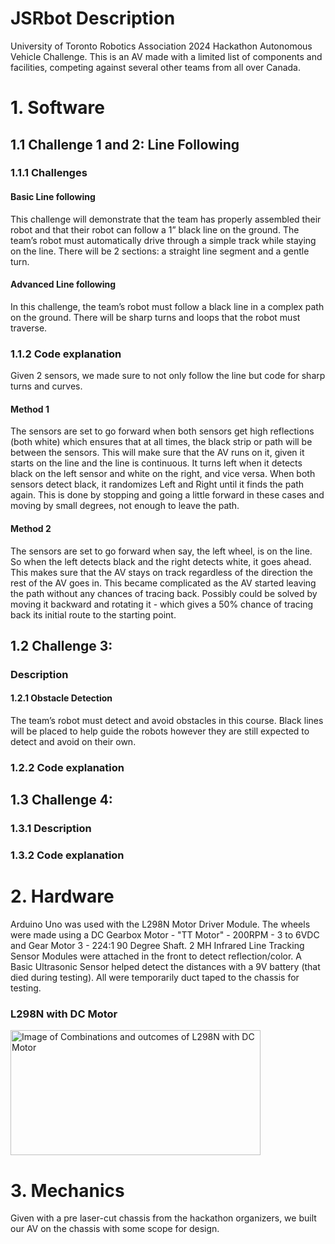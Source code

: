 # JSRbot Description
University of Toronto Robotics Association 2024 Hackathon Autonomous Vehicle Challenge. This is an AV made with a limited list of components and facilities, competing against several other teams from all over Canada.

# 1. Software
## 1.1 Challenge 1 and 2: Line Following
### 1.1.1 Challenges
#### Basic Line following
This challenge will demonstrate that the team has properly assembled their robot and that their robot can follow a 1” black line on the ground. The team’s robot must automatically drive through a simple track while staying on the line. There will be 2 sections: a straight line segment and a gentle turn.
#### Advanced Line following
In this challenge, the team’s robot must follow a black line in a complex path on the ground. There will be sharp turns and loops that the robot must traverse.

### 1.1.2 Code explanation
Given 2 sensors, we made sure to not only follow the line but code for sharp turns and curves. 
#### Method 1
The sensors are set to go forward when both sensors get high reflections (both white) which ensures that at all times, the black strip or path will be between the sensors. This will make sure that the AV runs on it, given it starts on the line and the line is continuous. It turns left when it detects black on the left sensor and white on the right, and vice versa. When both sensors detect black, it randomizes Left and Right until it finds the path again. This is done by stopping and going a little forward in these cases and moving by small degrees, not enough to leave the path. 
#### Method 2
The sensors are set to go forward when say, the left wheel, is on the line. So when the left detects black and the right detects white, it goes ahead. This makes sure that the AV stays on track regardless of the direction the rest of the AV goes in. This became complicated as the AV started leaving the path without any chances of tracing back. Possibly could be solved by moving it backward and rotating it - which gives a 50% chance of tracing back its initial route to the starting point.
## 1.2 Challenge 3: 
### Description
#### 1.2.1 Obstacle Detection
The team’s robot must detect and avoid obstacles in this course. Black lines will be placed to help guide the robots however they are still expected to detect and avoid on their own.
### 1.2.2 Code explanation

## 1.3 Challenge 4:
### 1.3.1 Description
### 1.3.2 Code explanation

# 2. Hardware
Arduino Uno was used with the L298N Motor Driver Module. The wheels were made using a DC Gearbox Motor - "TT Motor" - 200RPM - 3 to 6VDC and Gear Motor 3 - 224:1 90 Degree Shaft. 2 MH Infrared Line Tracking Sensor Modules were attached in the front to detect reflection/color. A Basic Ultrasonic Sensor helped detect the distances with a 9V battery (that died during testing). All were temporarily duct taped to the chassis for testing.   

### L298N with DC Motor
<img src="https://github.com/kalashb/JSRbot/assets/66458799/32b997a0-1271-45c7-b0e1-aa0ca6f68250" alt="Image of Combinations and outcomes of L298N with DC Motor" title="Figure: Combinations and outcomes of L298N with DC Motor" width="400" height="200">

# 3. Mechanics
Given with a pre laser-cut chassis from the hackathon organizers, we built our AV on the chassis with some scope for design.
